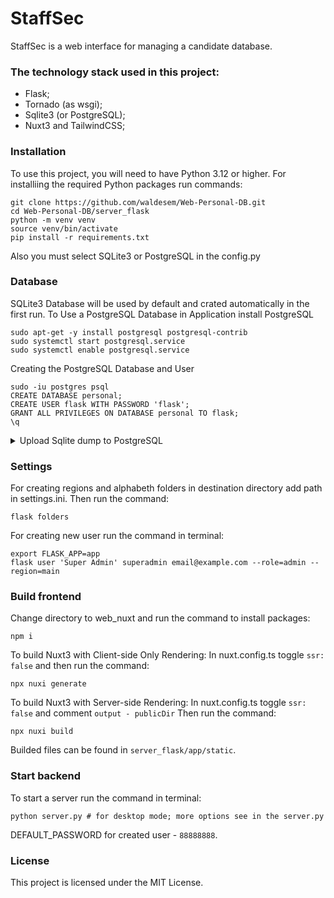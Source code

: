 # StaffSec

StaffSec is a web interface for managing a candidate database.

### The technology stack used in this project:

- Flask;
- Tornado (as wsgi);
- Sqlite3 (or PostgreSQL);
- Nuxt3 and TailwindCSS;

### Installation

To use this project, you will need to have Python 3.12 or higher.
For installiing the required Python packages run commands:
```
git clone https://github.com/waldesem/Web-Personal-DB.git
cd Web-Personal-DB/server_flask
python -m venv venv
source venv/bin/activate
pip install -r requirements.txt
```
Also you must select SQLite3 or PostgreSQL in the config.py


### Database

SQLite3 Database will be used by default and crated automatically in the first run.
To Use a PostgreSQL Database in Application install PostgreSQL
```
sudo apt-get -y install postgresql postgresql-contrib
sudo systemctl start postgresql.service
sudo systemctl enable postgresql.service
```
Creating the PostgreSQL Database and User
```
sudo -iu postgres psql
CREATE DATABASE personal;
CREATE USER flask WITH PASSWORD 'flask';
GRANT ALL PRIVILEGES ON DATABASE personal TO flask;
\q
```

<details>
<summary> Upload Sqlite dump to PostgreSQL </summary>
<br>
For upload sqlite dump to PostgreSQL first replace in `/database.db.sql`:
- id INTEGER PRIMARY KEY on SERIAL;
- DATETIME on TIMESTAMP;
- BOOLEAN on INTEGER;

Then run the command:
```
GRANT ALL PRIVILEGES ON SCHEMA public TO flask; # if needed
ALTER DATABASE personal OWNER TO flask; # if needed
psql -U flask -W personal -h localhost -p 5433 < /database.db.sql
```
Convert INTEGER to BOOLEAN:
```
BEGIN;
ALTER TABLE users
  ALTER COLUMN change_pswd DROP DEFAULT,
  ALTER COLUMN blocked DROP DEFAULT,
  ALTER COLUMN deleted DROP DEFAULT;

ALTER TABLE users
  ALTER COLUMN change_pswd TYPE bool USING CASE WHEN change_pswd=0 THEN FALSE ELSE TRUE END,
  ALTER COLUMN blocked TYPE bool USING CASE WHEN blocked=0 THEN FALSE ELSE TRUE END,
  ALTER COLUMN deleted TYPE bool USING CASE WHEN deleted=0 THEN FALSE ELSE TRUE END;

ALTER TABLE users
  ALTER COLUMN change_pswd SET DEFAULT FALSE,
  ALTER COLUMN blocked SET DEFAULT FALSE,
  ALTER COLUMN deleted SET DEFAULT FALSE;
COMMIT;

ALTER TABLE persons
  ALTER COLUMN editable DROP DEFAULT,
  ALTER COLUMN editable TYPE bool USING CASE WHEN editable=0 THEN FALSE ELSE TRUE END,
  ALTER COLUMN editable SET DEFAULT FALSE;
COMMIT;

ALTER TABLE workplaces
  ALTER COLUMN now_work DROP DEFAULT,
  ALTER COLUMN now_work TYPE bool USING CASE WHEN now_work=0 THEN FALSE ELSE TRUE END,
  ALTER COLUMN now_work SET DEFAULT FALSE;
COMMIT;
```
</details>

### Settings

For creating regions and alphabeth folders in destination directory add path in settings.ini.
Then run the command:
```
flask folders
```
For creating new user run the command in terminal:
```
export FLASK_APP=app
flask user 'Super Admin' superadmin email@example.com --role=admin --region=main
```

### Build frontend

Change directory to web_nuxt and run the command to install packages:
```
npm i
```
To build Nuxt3 with Client-side Only Rendering:
In nuxt.config.ts toggle `ssr: false` and then run the command:
```
npx nuxi generate
```
To build Nuxt3 with Server-side Rendering:
In nuxt.config.ts toggle `ssr: false` and comment `output - publicDir`
Then run the command:
```
npx nuxi build
```
Builded files can be found in `server_flask/app/static`.


### Start backend

To start a server run the command in terminal:
```
python server.py # for desktop mode; more options see in the server.py
```
DEFAULT_PASSWORD for created user - `88888888`.

### License

This project is licensed under the MIT License.
